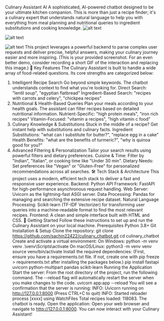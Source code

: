 Culinary Assistant AI
A sophisticated, AI-powered chatbot designed to be your ultimate kitchen companion. This is more than just a recipe finder; it's a culinary expert that understands natural language to help you with everything from meal planning and nutritional queries to ingredient substitutions and cooking knowledge.
![alt text](https://img.shields.io/badge/Python-3.9%2B-blue?style=for-the-badge&logo=python)

![alt text](https://img.shields.io/badge/FastAPI-0.95%2B-green?style=for-the-badge&logo=fastapi)

![alt text](https://img.shields.io/badge/SciKit--Learn-1.2%2B-orange?style=for-the-badge&logo=scikit-learn)
This project leverages a powerful backend to parse complex user requests and deliver precise, helpful answers, making your culinary journey easier and more inspiring.
(This is your provided screenshot. For an even better demo, consider recording a short GIF of the interaction and replacing this image.)
🌟 Key Features
The Culinary Assistant is built to handle a wide array of food-related questions. Its core strengths are categorized below:
1. Intelligent Recipe Search
Go beyond simple keywords. The chatbot understands context to find what you're looking for.
Direct Search: "lentil soup", "egyptian flatbread"
Ingredient-Based Search: "recipes with carrots and celery", "chickpea recipes"
2. Nutritional & Health-Based Queries
Plan your meals according to your health goals. The assistant can filter recipes based on detailed nutritional information.
Nutrient-Specific: "high protein meals", "iron rich recipes"
Vitamin-Focused: "vitamin a recipes", "high vitamin c food"
3. Culinary Knowledge & Substitutions
Stuck in the middle of a recipe? Get instant help with substitutions and culinary facts.
Ingredient Substitutions: "what can I substitute for butter?", "replace egg in a cake"
Health Benefits: "what are the benefits of turmeric?", "why is quinoa good for you?"
4. Advanced Filtering & Personalization
Tailor your search results using powerful filters and dietary preferences.
Cuisine & Time: Filter by "Indian", "Italian", or cooking time like "Under 30 min".
Dietary Needs: Set preferences like "Vegan" or "Gluten-Free" for personalized recommendations across all searches.
🛠️ Tech Stack & Architecture
This project uses a modern, efficient tech stack to deliver a fast and responsive user experience.
Backend: Python
API Framework: FastAPI for high-performance asynchronous request handling.
Web Server: Uvicorn as the lightning-fast ASGI server.
Data Processing: Pandas for managing and searching the extensive recipe dataset.
Natural Language Processing: Scikit-learn (TF-IDF Vectorizer) for transforming user queries into a machine-readable format to find the most relevant recipes.
Frontend: A clean and simple interface built with HTML and CSS.
🚀 Getting Started
Follow these instructions to set up and run the Culinary Assistant on your local machine.
Prerequisites
Python 3.8+
Git
Installation & Setup
Clone the repository:
git clone https://github.com/sachin22422/culinary_chatbot.git
cd culinary_chatbot
Create and activate a virtual environment:
On Windows:
python -m venv venv
.\venv\Scripts\activate
On macOS/Linux:
python3 -m venv venv
source venv/bin/activate
Install the required dependencies:
(First, ensure you have a requirements.txt file. If not, create one with pip freeze > requirements.txt after installing the packages below.)
pip install fastapi uvicorn python-multipart pandas scikit-learn
Running the Application
Start the server:
From the root directory of the project, run the following command. The --reload flag will automatically restart the server when you make changes to the code.
uvicorn app:app --reload
You will see a confirmation that the server is running:
INFO:     Uvicorn running on http://127.0.0.1:8000 (Press CTRL+C to quit)
INFO:     Started reloader process [xxxx] using WatchFiles
Total recipes loaded: 118083. The chatbot is ready.
Open the application:
Open your web browser and navigate to http://127.0.0.1:8000. You can now interact with your Culinary Assistant!
